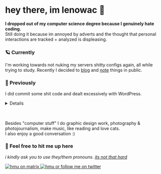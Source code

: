 # hey there, im lenowac 👋

**I dropped out of my computer science degree because I genuinely hate coding.**   
Still doing it because im annoyed by adverts and the thought that personal interactions are tracked + analyzed is displeasing.

### 🪐 Currently 
I'm working towards not nuking my servers shitty configs again, all while trying to study. 
Recently I decided to [blog](https://blog.decided.to) and [note](https://note.decided.to) things in public.

### 🌌 Previously 
I did commit some shit code and dealt excessively with WordPress.

<details> <summary>Details</summary>
When facing badly maintained Windows images on a regular basis, I wrote <a href="https://github.com/lenowac/QuickInstaller">QuickInstaller</a> to make using those computers less painful for everyone.   
  
I've also been guilty of writing shitty, unperformant C# + WinForms Applications (which you dont get to see), although it was good enough to pass exams.   

Using Asana was a major pain for me, partly because didn't have a simple desktop wrapper for AGES. So I compiled <a href="https://github.com/lenowac/AsanaDesktop">my own one</a>. Recently I saw they finally did it.   
  
Since two years I have worked intensely with WordPress for various businesses and non-profits. Planning, starting, moving and fixing installations is no problem as long as the amount of SQL and PHP involved isn't displeasing.   
  
More recently I've entered selfhosting and hosting others with mild success, I know enought ubuntu, debian and docker(-compose) to get something stable.
  
</details>

<br>
<br>

Besides "computer stuff" I do graphic design work, photography & photojournalism, make music, like reading and love cats.   
I also enjoy a good conversation :)

### 💬 Feel free to hit me up here
_i kindly ask you to use they/them pronouns. [its not that hard](https://raw.githubusercontent.com/lenowac/lenowac/main/pronouns.jpg)_

<a href="https://matrix.to/#/@leo:envs.net">
<img src="https://img.shields.io/static/v1?label=chat&message=leo@envs.org&logo=element&logoColor=0dbd8b&color=0dbd8b&style=for-the-badge" alt="hmu on matrix">
</a> 
<a href="https://twitter.com/lenowac">
<img src="https://img.shields.io/twitter/follow/lenowac?color=1DA1F2&logo=twitter&logoColor=1DA1F2%20&style=for-the-badge" alt="hmu or follow me on twitter">
</a>



<!--
**lenowac/lenowac** is a ✨ _special_ ✨ repository because its `README.md` (this file) appears on your GitHub profile.

🕳🏔🌀🔥💧🌌🪐

Here are some ideas to get you started:

- 🔭 I’m currently working on ...
- 🌱 I’m currently learning ...
- 👯 I’m looking to collaborate on ...
- 🤔 I’m looking for help with ...
- 💬 Ask me about ...
- 📫 How to reach me: ...
- 😄 Pronouns: ...
- ⚡ Fun fact: ...
-->
